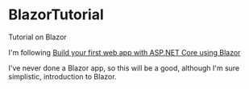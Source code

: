 # BlazorTutorial
Tutorial on Blazor

I'm following [Build your first web app with ASP.NET Core using Blazor](https://dotnet.microsoft.com/en-us/learn/aspnet/blazor-tutorial/intro)

I've never done a Blazor app, so this will be a good, although I'm sure simplistic, introduction to Blazor.
